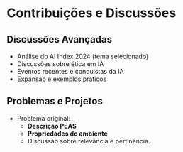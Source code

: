 # Contribuições e Discussões  

## Discussões Avançadas  
- Análise do AI Index 2024 (tema selecionado)  
- Discussões sobre ética em IA  
- Eventos recentes e conquistas da IA  
- Expansão e exemplos práticos  

## Problemas e Projetos  
- Problema original:  
  - **Descrição PEAS**  
  - **Propriedades do ambiente**  
  - Discussão sobre relevância e pertinência.  
